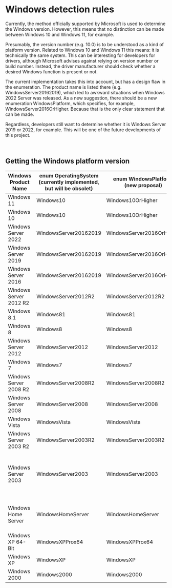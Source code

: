 # Windows detection rules

Currently, the method officially supported by Microsoft is used to determine the Windows version. However, this means that no distinction can be made between Windows 10 and Windows 11, for example.

Presumably, the version number (e.g. 10.0) is to be understood as a kind of platform version. Related to Windows 10 and Windows 11 this means: it is technically the same system.
This can be interesting for developers for drivers, although Microsoft advises against relying on version number or build number. Instead, the driver manufacturer should check whether a desired Windows function is present or not.

The current implementation takes this into account, but has a design flaw in the enumeration. The product name is listed there (e.g. WindowsServer20162019), which led to awkward situations when Windows 2022 Server was released. As a new suggestion, there should be a new enumeration WindowsPlatform, which specifies, for example, WindowsServer2016OrHigher. Because that is the only clear statement that can be made.

Regardless, developers still want to determine whether it is Windows Server 2019 or 2022, for example. This will be one of the future developments of this project.

$~$

## Getting the Windows platform version

| Windows Product Name  | enum OperatingSystem (currently implemented, but will be obsolet)  | enum WindowsPlatform (new proposal)| Detection Rule |
| -------------         | -------------         | -------------                 | ------------- |
| Windows 11            | Windows10             | Windows10OrHigher             | MajorVersion == 10 && MinorVersion == 0 && IsWorkstation
| Windows 10            | Windows10             | Windows10OrHigher             | see above
| Windows Server 2022   | WindowsServer20162019 | WindowsServer2016OrHigher     | MajorVersion == 10 && MinorVersion == 0 && IsServer
| Windows Server 2019   | WindowsServer20162019 | WindowsServer2016OrHigher     | see above
| Windows Server 2016   | WindowsServer20162019 | WindowsServer2016OrHigher     | see above
| Windows Server 2012 R2| WindowsServer2012R2   | WindowsServer2012R2           | MajorVersion == 6 && MinorVersion == 3 && IsServer
| Windows 8.1           | Windows81             | Windows81                     | MajorVersion == 6 && MinorVersion == 3 && IsWorkstation
| Windows 8             | Windows8              | Windows8                      | MajorVersion == 6 && MinorVersion == 2 && IsWorkstation
| Windows Server 2012   | WindowsServer2012     | WindowsServer2012             | MajorVersion == 6 && MinorVersion == 2 && IsServer
| Windows 7             | Windows7              | Windows7                      | MajorVersion == 6 && MinorVersion == 1 && IsWorkstation
| Windows Server 2008 R2| WindowsServer2008R2   | WindowsServer2008R2           | MajorVersion == 6 && MinorVersion == 1 && IsServer
| Windows Server 2008   | WindowsServer2008     | WindowsServer2008             | MajorVersion == 6 && MinorVersion == 0 && IsServer
| Windows Vista         | WindowsVista          | WindowsVista                  | MajorVersion == 6 && MinorVersion == 0 && IsWorkstation
| Windows Server 2003 R2| WindowsServer2003R2   | WindowsServer2003R2           | MajorVersion == 5 && MinorVersion == 2 && IsServer && SystemMetric.SM_SERVERR2 != 0
| Windows Server 2003   | WindowsServer2003     | WindowsServer2003             | MajorVersion == 5 && MinorVersion == 2 && IsServer && SystemMetric.SM_SERVERR2 = 0 && (suiteMask & SuiteMask.VER_SUITE_WH_SERVER) != SuiteMask.VER_SUITE_WH_SERVER
| Windows Home Server   | WindowsHomeServer     | WindowsHomeServer             | MajorVersion == 5 && MinorVersion == 2 && (suiteMask & SuiteMask.VER_SUITE_WH_SERVER) == SuiteMask.VER_SUITE_WH_SERVER
| Windows XP 64-Bit     | WindowsXPProx64       | WindowsXPProx64               | MajorVersion == 5 && MinorVersion == 2 && IsWorkstation && Is64BitOperatingSystem
| Windows XP            | WindowsXP             | WindowsXP                     | MajorVersion == 5 && MinorVersion == 1
| Windows 2000          | Windows2000           | Windows2000                   | MajorVersion == 5 && MinorVersion == 0


